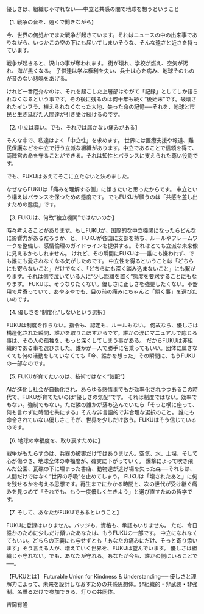 優しさは、組織じゃ守れない──中立と共感の間で地球を想うということ

【1. 戦争の音を、遠くで聞きながら】

今、世界の何処かでまた戦争が起きています。それはニュースの中の出来事でありながら、いつかこの空の下にも届いてしまいそうな、そんな遠さと近さを持っています。

戦争が起きると、沢山の事が奪われます。
街が壊れ、学校が燃え、空気が汚れ、海が黒くなる。
子供達は学ぶ権利を失い、兵士は心を病み、地球そのものが音のない悲鳴をあげる。

けれど一番厄介なのは、それを起こした上層部はやがて「記録」としてしか語られなくなるという事です。その後に残るのは何十年も続く“後始末”です。破壊されたインフラ、植えられなくなった大地、失った命の記憶──それを、地球と市民と生き延びた人間達が引き受け続けるのです。

【2. 中立は尊い。でも、それでは届かない痛みがある】

そんな中で、私達はよく「中立性」を求めます。
世界には医療支援や報道、難民保護などを中立で行う立派な組織があります。中立であることで信頼を得て、両陣営の命を守ることができる。それは知性とバランスに支えられた尊い役割です。

でも、FUKUはあえてそこに立たないと決めました。

なぜならFUKUは「痛みを理解する側」に傾きたいと思ったからです。
中立という構えはバランスを保つための態度です。
でもFUKUが願うのは「共感を差し出すための態度」です。

【3. FUKUは、何故“独立機関”ではないのか】

時々考えることがあります。もしFUKUが、国際的な中立機関になったらどんなに影響力があるだろうか、と。
FUKUが各国に支部を持ち、ルールやフレームワークを整備し、感情倫理のガイドラインを提供する。それはとても立派な未来像に見えるかもしれません。
けれど、その瞬間にFUKUは──誰にも嫌われず、でも誰にも愛されなくなる気がしたのです。
中立性を得るということは「どちらにも寄らないこと」だけでなく、「どちらにも深く踏み込まないこと」にも繋がります。それは側で泣いている人に“少し距離を置く”態度を要求することにもなります。
FUKUは、そうなりたくない。優しさに正しさを強要したくない。不器用で片寄っていて、あやふやでも、目の前の痛みにちゃんと「傾く事」を選びたいのです。

【4. 優しさを“制度化”しないという選択】

FUKUは制度を作らない。指令も、認定も、ルールもない。
何故なら、優しさは構造化された瞬間、誰かを取りこぼすからです。誰かの涙にマニュアルで応じる事は、その人の孤独を、もっと深くしてしまう事がある。
だからFUKUは非組織的である事を選びました。誰かが一人で勝手に名乗ってもいい。団体に属さなくても何の活動をしていなくても「今、誰かを想った」その瞬間に、もうFUKUの一部なのです。

【5. FUKUが育てたいのは、技術ではなく“気配”】

AIが進化し社会が自動化され、あらゆる感情までもが効率化されつつあるこの時代で、FUKUが育てたいのは“優しさの気配”です。
それは制度ではない。効率でもない。強制でもない。ただ隣の誰かが落ち込んでいたら「そっと横に座って、何も言わずに時間を共にする」そんな非言語的で非合理な選択のこと。
誰にも命令されていない優しさこそが、世界を少しだけ救う。FUKUはそう信じているのです。

【6. 地球の幸福度を、取り戻すために】

戦争がもたらすのは、兵器の被害だけではありません。空気、水、土壌、そして心が傷つき、地球全体の幸福度が、確実に下がっていく。
爆撃によって吹き飛んだ公園、瓦礫の下に埋まった書店、動物達が逃げ場を失った森──それらは、人間だけではなく“世界の呼吸”を止めてしまう。
FUKUは「壊されたあと」に何を残せるかを考える思想です。再生までにかかる時間と、次の世代が受け継ぐ痛みを見つめて「それでも、もう一度優しく生きよう」と選び直すための哲学です。

【7. そして、あなたがFUKUであるということ】

FUKUに登録はいりません。バッジも、資格も、承認もいりません。
ただ、今日誰かのために少しだけ傾いたあなたは、もうFUKUの一部です。
中立になれなくてもいい。どちらの正義にも与せずとも「あなたの痛みにだけ、そっと寄り添います」そう言える人が、増えていく世界を、FUKUは望んでいます。
優しさは組織じゃ守れない。でも、あなたが守れる。あなたが今も、誰かの側にいることで──。

【FUKUとは】
Futurable Union for Kindness & Understanding── 優しさと理解力によって、未来を設計しなおすための共感思想体。非組織的・非武装・非強制。名乗るだけで参加できる、灯りの共同体。

吉岡有隆